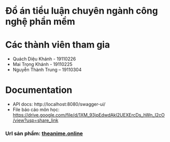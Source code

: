 # Đồ án tiểu luận chuyên ngành công nghệ phần mềm 
# Các thành viên tham gia
- Quách Diệu Khánh - 19110226
- Mai Trọng Khánh - 19110225
- Nguyễn Thành Trung – 19110304
# Documentation
- API docs: http://localhost:8080/swagger-ui/
- File báo cáo môn học: https://drive.google.com/file/d/1XM_93jpEdwdAkl2UEXErcDs_hWn_I2cO/view?usp=share_link
### Url sản phẩm: [theanime.online](https://www.theanime.online/)

